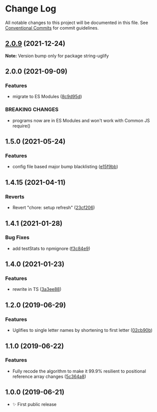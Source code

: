 # Change Log

All notable changes to this project will be documented in this file.
See [Conventional Commits](https://conventionalcommits.org) for commit guidelines.

## [2.0.9](https://github.com/codsen/codsen/compare/string-uglify@2.0.7...string-uglify@2.0.9) (2021-12-24)

**Note:** Version bump only for package string-uglify





## 2.0.0 (2021-09-09)

### Features

- migrate to ES Modules ([8c9d95d](https://github.com/codsen/codsen/commit/8c9d95d5dea0b769c2f070397141918a4893d575))

### BREAKING CHANGES

- programs now are in ES Modules and won't work with Common JS require()

## 1.5.0 (2021-05-24)

### Features

- config file based major bump blacklisting ([e15f9bb](https://github.com/codsen/codsen/commit/e15f9bba1c4fd5f847ac28b3f38fa6ee633f5dca))

## 1.4.15 (2021-04-11)

### Reverts

- Revert "chore: setup refresh" ([23cf206](https://github.com/codsen/codsen/commit/23cf206970a087ff0fa04e61f94d919f59ab3881))

## 1.4.1 (2021-01-28)

### Bug Fixes

- add testStats to npmignore ([f3c84e9](https://github.com/codsen/codsen/commit/f3c84e95afc5514214312f913692d85b2e12eb29))

## 1.4.0 (2021-01-23)

### Features

- rewrite in TS ([3a3ee88](https://github.com/codsen/codsen/commit/3a3ee88b5e611a8618383c770f9521c282fe2062))

## 1.2.0 (2019-06-29)

### Features

- Uglifies to single letter names by shortening to first letter ([02cb90b](https://gitlab.com/codsen/codsen/commit/02cb90b))

## 1.1.0 (2019-06-22)

### Features

- Fully recode the algorithm to make it 99.9% resilient to positional reference array changes ([5c364a8](https://gitlab.com/codsen/codsen/commit/5c364a8))

## 1.0.0 (2019-06-21)

- ✨ First public release
